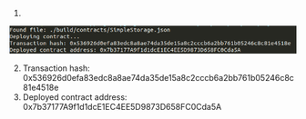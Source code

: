 1. 
![Deployed](https://github.com/mistakeone/nervos_first_try/blob/master/2%20task/333.png?raw=true "Deploy")

2. Transaction hash: 0x536926d0efa83edc8a8ae74da35de15a8c2cccb6a2bb761b05246c8c81e4518e
3. Deployed contract address: 0x7b37177A9f1d1dcE1EC4EE5D9873D658FC0Cda5A
